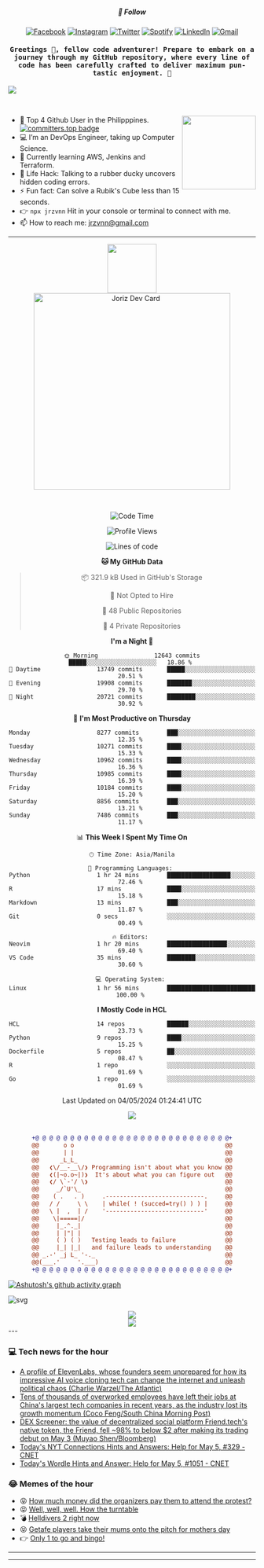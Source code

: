 <h5 align="center">💬 Follow</h5>
<div align="center">

[![Facebook](https://img.shields.io/badge/Facebook-%231877F2.svg?style=for-the-badge&logo=Facebook&logoColor=white)](https://www.facebook.com/Horisyo/)
[![Instagram](https://img.shields.io/badge/Instagram-%23E4405F.svg?style=for-the-badge&logo=Instagram&logoColor=white)](https://www.instagram.com/jrzvnn_/)
[![Twitter](https://img.shields.io/badge/Twitter-%231DA1F2.svg?style=for-the-badge&logo=Twitter&logoColor=white)](https://twitter.com/jrz_studies)
[![Spotify](https://img.shields.io/badge/Spotify-%231ED760.svg?style=for-the-badge&logo=Spotify&logoColor=white)](https://open.spotify.com/user/217td4qrc6mzqjodfalmzjpdi?si=b93099b9078c4ccb)
[![LinkedIn](https://img.shields.io/badge/LinkedIn-%230077B5.svg?style=for-the-badge&logo=LinkedIn&logoColor=white)](https://www.linkedin.com/in/jrz-vnn/)
[![Gmail](https://img.shields.io/badge/Gmail-D14836?style=for-the-badge&logo=gmail&logoColor=white)](mailto:jrzvnn@gmail.com)

</div>
<h4 align="center"><samp>Greetings 👋, fellow code adventurer! Prepare to embark on a journey through my GitHub repository, where every line of code has been carefully crafted to deliver maximum pun-tastic enjoyment. 🚀 </samp></h4>

<!--horizontal divider(gradiant)-->
<img src="https://user-images.githubusercontent.com/73097560/115834477-dbab4500-a447-11eb-908a-139a6edaec5c.gif">

&nbsp; 

<img align='right' src='https://github.com/Rishit-dagli/Rishit-dagli/blob/master/images/octocat-anime.gif' width='150"'>

- 🚀 Top 4 Github User in the Philipppines. [![committers.top badge](https://user-badge.committers.top/philippines/jrzvnn.svg)](https://user-badge.committers.top/philippines/USERNAME)
- 💻 I’m an DevOps Engineer, taking up Computer Science.
- 🤖 Currently learning AWS, Jenkins and Terraform.
- 🎯 Life Hack: Talking to a rubber ducky uncovers hidden coding errors.
- ⚡ Fun fact: Can solve a Rubik's Cube less than 15 seconds.
- 👉 `npx jrzvnn` Hit in your console or terminal to connect with me.
- 📫 How to reach me: jrzvnn@gmail.com

---

<!--🖼️OCTOCAT-->
<p align="center">

<img src="https://media.giphy.com/media/IP7sarl7C5lSFCw9rG/giphy.gif"  width="100px" height="100px">
<br />
<a href="https://app.daily.dev/jorizvillanueva"><img src="https://github.com/jrzvnn/jrzvnn/blob/main/devcard.svg" width="400" alt="Joriz Dev Card"/></a>
</p>

<br />
<div align="center">

<!--START_SECTION:waka-->
![Code Time](http://img.shields.io/badge/Code%20Time-252%20hrs%2034%20mins-blue)

![Profile Views](http://img.shields.io/badge/Profile%20Views-150-blue)

![Lines of code](https://img.shields.io/badge/From%20Hello%20World%20I%27ve%20Written-1.6%20million%20lines%20of%20code-blue)

**🐱 My GitHub Data** 

> 📦 321.9 kB Used in GitHub's Storage 
 > 
> 🚫 Not Opted to Hire
 > 
> 📜 48 Public Repositories 
 > 
> 🔑 4 Private Repositories 
 > 
**I'm a Night 🦉** 

```text
🌞 Morning                12643 commits       █████░░░░░░░░░░░░░░░░░░░░   18.86 % 
🌆 Daytime                13749 commits       █████░░░░░░░░░░░░░░░░░░░░   20.51 % 
🌃 Evening                19908 commits       ███████░░░░░░░░░░░░░░░░░░   29.70 % 
🌙 Night                  20721 commits       ████████░░░░░░░░░░░░░░░░░   30.92 % 
```
📅 **I'm Most Productive on Thursday** 

```text
Monday                   8277 commits        ███░░░░░░░░░░░░░░░░░░░░░░   12.35 % 
Tuesday                  10271 commits       ████░░░░░░░░░░░░░░░░░░░░░   15.33 % 
Wednesday                10962 commits       ████░░░░░░░░░░░░░░░░░░░░░   16.36 % 
Thursday                 10985 commits       ████░░░░░░░░░░░░░░░░░░░░░   16.39 % 
Friday                   10184 commits       ████░░░░░░░░░░░░░░░░░░░░░   15.20 % 
Saturday                 8856 commits        ███░░░░░░░░░░░░░░░░░░░░░░   13.21 % 
Sunday                   7486 commits        ███░░░░░░░░░░░░░░░░░░░░░░   11.17 % 
```


📊 **This Week I Spent My Time On** 

```text
🕑︎ Time Zone: Asia/Manila

💬 Programming Languages: 
Python                   1 hr 24 mins        ██████████████████░░░░░░░   72.46 % 
R                        17 mins             ████░░░░░░░░░░░░░░░░░░░░░   15.18 % 
Markdown                 13 mins             ███░░░░░░░░░░░░░░░░░░░░░░   11.87 % 
Git                      0 secs              ░░░░░░░░░░░░░░░░░░░░░░░░░   00.49 % 

🔥 Editors: 
Neovim                   1 hr 20 mins        █████████████████░░░░░░░░   69.40 % 
VS Code                  35 mins             ████████░░░░░░░░░░░░░░░░░   30.60 % 

💻 Operating System: 
Linux                    1 hr 56 mins        █████████████████████████   100.00 % 
```

**I Mostly Code in HCL** 

```text
HCL                      14 repos            ██████░░░░░░░░░░░░░░░░░░░   23.73 % 
Python                   9 repos             ████░░░░░░░░░░░░░░░░░░░░░   15.25 % 
Dockerfile               5 repos             ██░░░░░░░░░░░░░░░░░░░░░░░   08.47 % 
R                        1 repo              ░░░░░░░░░░░░░░░░░░░░░░░░░   01.69 % 
Go                       1 repo              ░░░░░░░░░░░░░░░░░░░░░░░░░   01.69 % 
```




 Last Updated on 04/05/2024 01:24:41 UTC
<!--END_SECTION:waka-->

<img src="https://wakatime.com/share/@jrzvnn/70a4618c-7cd9-4016-b7b9-eabe75c837ee.svg">

<br />
<br />

```diff
+@ @ @ @ @ @ @ @ @ @ @ @ @ @ @ @ @ @ @ @ @ @ @ @ @ @ @ @+
@@       o o                                           @@
@@       | |                                           @@
@@      _L_L_                                          @@
@@   ❮\/__-__\/❯ Programming isn't about what you know @@
@@   ❮(|~o.o~|)❯  It's about what you can figure out   @@
@@   ❮/ \`-'/ \❯                                       @@
@@     _/`U'\_                                         @@
@@    ( .   . )     .----------------------------.     @@
@@   / /     \ \    | while( ! (succed=try() ) ) |     @@
@@   \ |  ,  | /    '----------------------------'     @@
@@    \|=====|/                                        @@
@@     |_.^._|                                         @@
@@     | |"| |                                         @@
@@     ( ) ( )   Testing leads to failure              @@
@@     |_| |_|   and failure leads to understanding    @@
@@ _.-' _j L_ '-._                                     @@
@@(___.'     '.___)                                    @@
+@ @ @ @ @ @ @ @ @ @ @ @ @ @ @ @ @ @ @ @ @ @ @ @ @ @ @ @+

```

</div>


[![Ashutosh's github activity graph](https://github-readme-activity-graph.vercel.app/graph?username=jrzvnn&theme=github-compact)](https://github.com/ashutosh00710/github-readme-activity-graph)


![svg](profile-3d-contrib/profile-night-green.svg)

<div align="center">
<img src="https://github.com/jrzvnn/jrzvnn/blob/output/github-snake-dark.svg">
</div>

<div align=center>
<img align=center src=https://metrics.lecoq.io/jrzvnn?template=classic&isocalendar=1&languages=1&achievements=1&base=header%2C%20activity%2C%20community%2C%20repositories%2C%20metadata&base.indepth=false&base.hireable=false&base.skip=false&isocalendar=false&isocalendar.duration=full-year&languages=false&languages.limit=8&languages.threshold=0%25&languages.other=false&languages.colors=github&languages.sections=most-used&languages.indepth=false&languages.analysis.timeout=15&languages.analysis.timeout.repositories=7.5&languages.categories=markup%2C%20programming&languages.recent.categories=markup%2C%20programming&languages.recent.load=300&languages.recent.days=14&achievements=false&achievements.threshold=C&achievements.secrets=true&achievements.display=detailed&achievements.limit=0&config.timezone=Asia%2FManila)
</div>
<div align="left">
---

### 💻 Tech news for the hour

<!-- TECH:START -->
 - [A profile of ElevenLabs, whose founders seem unprepared for how its impressive AI voice cloning tech can change the internet and unleash political chaos &lpar;Charlie Warzel/The Atlantic&rpar;](http://www.techmeme.com/240505/p2#a240505p2)
 - [Tens of thousands of overworked employees have left their jobs at China&#39;s largest tech companies in recent years, as the industry lost its growth momentum &lpar;Coco Feng/South China Morning Post&rpar;](http://www.techmeme.com/240505/p1#a240505p1)
 - [DEX Screener: the value of decentralized social platform Friend.tech&#39;s native token, the Friend, fell ~98% to below $2 after making its trading debut on May 3 &lpar;Muyao Shen/Bloomberg&rpar;](http://www.techmeme.com/240504/p19#a240504p19)
 - [Today&#39;s NYT Connections Hints and Answers: Help for May 5, #329     - CNET](https://www.cnet.com/tech/services-and-software/todays-nyt-connections-hints-answer-help-for-may-5-329/#ftag=CAD590a51e)
 - [Today&#39;s Wordle Hints and Answer: Help for May 5, #1051     - CNET](https://www.cnet.com/tech/todays-wordle-hints-and-answer-help-for-may-5-1051/#ftag=CAD590a51e)<!-- TECH:END -->

### 😂 Memes of the hour

<!-- MEMES:START -->
 - 😝 [How much money did the organizers pay them to attend the protest?](http://9gag.com/gag/aQzqV2r)
 - 😝 [Well, well, well. How the turntable](http://9gag.com/gag/a2vNG1e)
 - 💣 [Helldivers 2 right now](http://9gag.com/gag/aGy9Ogw)
 - 😝 [Getafe players take their mums onto the pitch for mothers day](http://9gag.com/gag/ayN5POY)
 - 👉 [Only 1 to go and bingo!](http://9gag.com/gag/a6Zw8xN)<!-- MEMES:END -->

---

---
